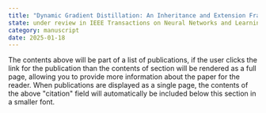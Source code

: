 ```yaml
---
title: "Dynamic Gradient Distillation: An Inheritance and Extension Framework for Graph Neural Network Learning Process"
state: under review in IEEE Transactions on Neural Networks and Learning Systems
category: manuscript
date: 2025-01-18
---
```

The contents above will be part of a list of publications, if the user clicks the link for the publication than the contents of section will be rendered as a full page, allowing you to provide more information about the paper for the reader. When publications are displayed as a single page, the contents of the above "citation" field will automatically be included below this section in a smaller font.
